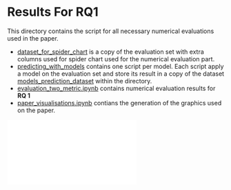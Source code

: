# Results For RQ1

This directory contains the script for all necessary numerical evaluations used in the paper.

- [dataset_for_spider_chart](https://github.com/REELICIT/reqbrain_rep_package/tree/main/evaluation_scripts/dataset_for_spider_chart) is a copy of the evaluation set with extra columns used for spider chart used for the numerical evaluation part.
- [predicting_with_models](https://github.com/REELICIT/reqbrain_rep_package/tree/3344cfbf610656025f7c0cfa9ae7a313bfdcd0c6/evaluation_scripts/predicting_with_models) contains one script per model. Each script apply a model on the evaluation set and store its result in a copy of the dataset [models_prediction_dataset](https://github.com/REELICIT/reqbrain_rep_package/tree/3344cfbf610656025f7c0cfa9ae7a313bfdcd0c6/evaluation_scripts/predicting_with_models/models_prediction_dataset) within the directory.
- [evaluation_two_metric.ipynb](https://github.com/REELICIT/reqbrain_rep_package/blob/3344cfbf610656025f7c0cfa9ae7a313bfdcd0c6/evaluation_scripts/evaluation_two_metric.ipynb) contains numerical evaluation results for **RQ 1**
- [paper_visualisations.ipynb](https://github.com/REELICIT/reqbrain_rep_package/blob/3344cfbf610656025f7c0cfa9ae7a313bfdcd0c6/evaluation_scripts/paper_visualisations.ipynb) contians the generation of the graphics used on the paper.



![Figure 1 Description]([evaluation_scripts/ReqBrain.pdf](https://github.com/REELICIT/reqbrain_rep_package/blob/23c64a63ea1223fc994cd792fe35d37e29813981/evaluation_scripts/ReqBrain.pdf)https://github.com/REELICIT/reqbrain_rep_package/blob/23c64a63ea1223fc994cd792fe35d37e29813981/evaluation_scripts/ReqBrain.pdf)
